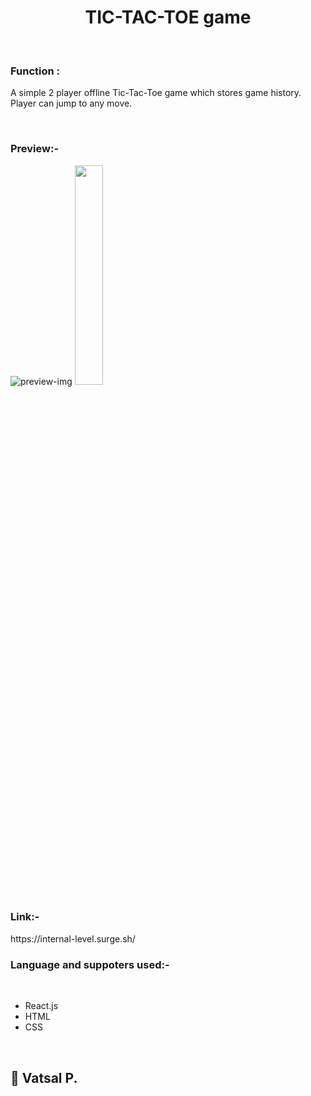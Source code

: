 <h1 align="center">TIC-TAC-TOE game</h1><br />

<h3>Function : </h3>
<p> A simple 2 player offline Tic-Tac-Toe game which stores game history. Player can jump to any move. </p><br />

<h3>Preview:-</h3>
<img src="https://user-images.githubusercontent.com/69387444/124557922-ad8aae00-de57-11eb-907f-87a9ad041377.png" alt="preview-img">
<img src="https://user-images.githubusercontent.com/69387444/124704727-28b09a80-df12-11eb-8a56-769a4d06d783.jpg" height="30%" width="30%"><br />


<h3>Link:-</h3>
https://internal-level.surge.sh/<br />

<h3>Language and suppoters used:-</h3><br />
<ul>
  <li>React.js</li>
  <li> HTML </li>
  <li> CSS </li>
</ul>  
<br />

<h2>👋 Vatsal P.</h2>
